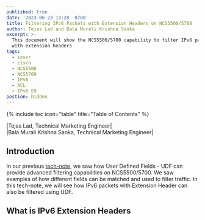 ```yaml
---
published: true
date: '2023-06-23 13:28 -0700'
title: Filtering IPv6 Packets with Extension Headers on NCS5500/5700
author: Tejas Lad and Bala Murali Krishna Sanka
excerpt: >-
  This document will show the NCS5500/5700 capability to filter IPv6 packets
  with extension headers
tags:
  - iosxr
  - cisco
  - NCS5500
  - NCS5700
  - IPv6
  - ACL
  - IPv6 EH
postion: hidden
---
```

{% include toc icon="table" title="Table of Contents" %}

|Tejas Lad, Technical Marketing Engineer|  
|Bala Murali Krishna Sanka, Technical Marketing Engineer|

## Introduction

In our previous [tech-note](https://xrdocs.io/ncs5500/tutorials/user-defined-field-ncs55xx-and-ncs5xx/), we saw how User Defined Fields - UDF can provide advanced filtering capabilities on NCS5500/5700. We saw examples of how different fields can be matched and used to filter traffic. In this tech-note, we will see how IPv6 packets with Extension Header can also be filtered using UDF. 

## What is IPv6 Extension Headers

